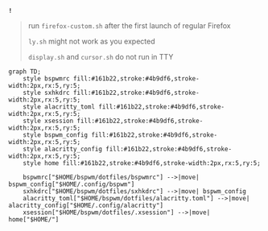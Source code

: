 **`!`**
> run `firefox-custom.sh` after the first launch of regular Firefox
>
> `ly.sh` might not work as you expected
> 
> `display.sh` and `cursor.sh` do not run in TTY


```mermaid
graph TD;
    style bspwmrc fill:#161b22,stroke:#4b9df6,stroke-width:2px,rx:5,ry:5;
    style sxhkdrc fill:#161b22,stroke:#4b9df6,stroke-width:2px,rx:5,ry:5;
    style alacritty_toml fill:#161b22,stroke:#4b9df6,stroke-width:2px,rx:5,ry:5;
    style xsession fill:#161b22,stroke:#4b9df6,stroke-width:2px,rx:5,ry:5;
    style bspwm_config fill:#161b22,stroke:#4b9df6,stroke-width:2px,rx:5,ry:5;
    style alacritty_config fill:#161b22,stroke:#4b9df6,stroke-width:2px,rx:5,ry:5;
    style home fill:#161b22,stroke:#4b9df6,stroke-width:2px,rx:5,ry:5;

    bspwmrc["$HOME/bspwm/dotfiles/bspwmrc"] -->|move| bspwm_config["$HOME/.config/bspwm"]
    sxhkdrc["$HOME/bspwm/dotfiles/sxhkdrc"] -->|move| bspwm_config
    alacritty_toml["$HOME/bspwm/dotfiles/alacritty.toml"] -->|move| alacritty_config["$HOME/.config/alacritty"]
    xsession["$HOME/bspwm/dotfiles/.xsession"] -->|move| home["$HOME/"]
```

```stl

```
